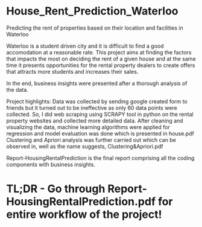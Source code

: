 # House_Rent_Prediction_Waterloo

Predicting the rent of properties based on their location and facilities in Waterloo

Waterloo is a student driven city and it is difficult to find a good accomodation at a reasonable rate.
This project aims at finding the factors that impacts the most on deciding the rent of a given house and at the same time it presents opportunities for the rental property dealers to create offers that attracts more students and increases their sales.

In the end, business insights were presented after a thorough analysis of the data.

Project highlights:
Data was collected by sending google created form to friends but it turned out to be ineffective as only 60 data points were collected. So, I did web scraping using SCRAPY tool in python on the rental property websites and collected more detailed data.
After cleaning and visualizing the data, machine learning algorithms were applied for regression and model evaluation was done which is presented in house.pdf
Clustering and Apriori analysis was further carried out which can be observed in, well as the name suggests, Clustering&Apriori.pdf

Report-HousingRentalPrediction is the final report comprising all the coding components with business insights.

# TL;DR - Go through Report-HousingRentalPrediction.pdf for entire workflow of the project!
